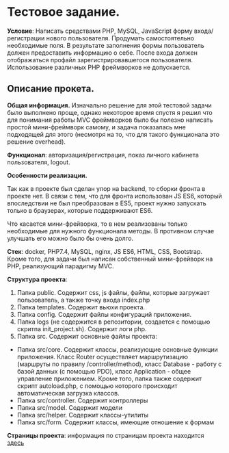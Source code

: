 # Тестовое задание.

**Условие**: Написать средствами PHP, MySQL, JavaScript форму входа/регистрации нового пользователя. Продумать самостоятельно необходимые поля. В результате заполнения формы пользователь должен предоставить информацию о себе. После входа должен отображаться профайл зарегистрировавшегося пользователя. Использование различных PHP фреймворков не допускается.

## Описание прокета.
**Общая информация.**
Изначально решение для этой тестовой задачи было выполнено проще, однако некоторое время спустя я решил что для понимания работы MVC фреймворков было бы полезно написать простой мини-фреймворк самому, и задача показалась мне подходящей для этого (несмотря на то, что для такого функционала это решение overhead).

**Функционал**: авторизация/регистрация, показ личного кабинета пользователя, logout.

**Особенности реализации.** 

Так как в проекте был сделан упор на backend, то сборки фронта в проекте нет. В связи с тем, что для фронта использован JS ES6, который впоследствии не был преобразован в ES5, проект нужно запуcкать только в браузерах, которые поддерживают ES6.

Что касается мини-фрейворка, то в нем реализованы только необходимые для нужного функционала методы. В противном случае улучшать его можно было бы очень долго.

**Стек**: docker, PHP7.4, MySQL, nginx, JS ES6, HTML, CSS, Bootstrap. Кроме того, для задачи был написан собственный мини-фрейворк на PHP, реализующий парадигму MVC.

**Структура проекта**:
1. Папка public. Содержит css, js файлы, файлы, которые загружает пользователь, а также точку входа index.php
2. Папка templates. Содержит вьюхи проекта.
3. Папка config. Содержит файлы конфигураций приложения.
4. Папка logs (не содержится в репозитории, создается с помощью скритпа init_project.sh). Содержит логи php.
3. Папка src. Содержит основные файлы проекта:
*  Папка src/core. Содержит классы, реализующие основные функции приложения. Класс Router осуществляет
   маршрутизацию (маршруты по правилу /controller/method), класс Database - работу с базой данных (с помощью
   PDO), класс Application - общее управление приложением. Кроме того, папка также содержит скрипт
   autoload.php, с помощью которого происходит автоматическая загрузка классов.
* Папка src/controller. Содержит контроллеры
* Папка src/model. Содержит модели
* Папка src/helper. Содержит классы-утилиты
* Папка src/form. Содержит классы, имеющие отношение к формам

**Страницы проекта**: информация по страницам проекта находится [здесь](https://github.com/plutonio00/auth_test_task/blob/master/docs/ru/pages.md)